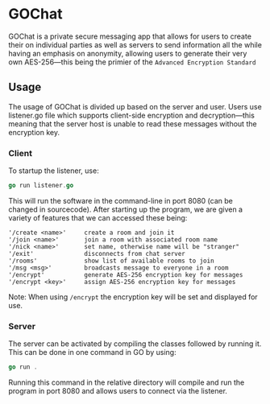 # GOChat
GOChat is a private secure messaging app that allows for users to create their on individual parties as well as servers to send information all the while having an emphasis on anonymity, allowing users to generate their very own AES-256—this being the primier of the `Advanced Encryption Standard` 

## Usage
The usage of GOChat is divided up based on the server and user. Users use listener.go file which supports client-side encryption and decryption—this meaning that the server host is unable to read these messages without the encryption key.

### Client
To startup the listener, use:
```go
go run listener.go
```
This will run the software in the command-line in port 8080 (can be changed in sourcecode). After starting up the program, we are given a variety of features that we can accessed these being: 

    '/create <name>'     create a room and join it
    '/join <name>'       join a room with associated room name
    '/nick <name>'       set name, otherwise name will be "stranger"
    '/exit'              disconnects from chat server 
    '/rooms'             show list of available rooms to join
    '/msg <msg>'         broadcasts message to everyone in a room
    '/encrypt'           generate AES-256 encryption key for messages
    '/encrypt <key>'     assign AES-256 encryption key for messages

Note: When using `/encrypt` the encryption key will be set and displayed for use. 

### Server
The server can be activated by compiling the classes followed by running it. This can be done in one command in GO by using:
```go
go run .
```
Running this command in the relative directory will compile and run the program in port 8080 and allows users to connect via the listener. 
